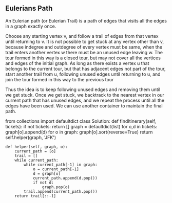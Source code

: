 ## Eulerians Path
An Eulerian path (or Eulerian Trail) is a path of edges that visits all the edges in a graph exactly once.


Choose any starting vertex v, and follow a trail of edges from that vertex until returning to v. It is not possible to get stuck at any vertex other than v, because indegree and outdegree of every vertex must be same, when the trail enters another vertex w there must be an unused edge leaving w.
The tour formed in this way is a closed tour, but may not cover all the vertices and edges of the initial graph.
As long as there exists a vertex u that belongs to the current tour, but that has adjacent edges not part of the tour, start another trail from u, following unused edges until returning to u, and join the tour formed in this way to the previous tour

Thus the idea is to keep following unused edges and removing them until we get stuck. Once we get stuck, we backtrack to the nearest vertex in our current path that has unused edges, and we repeat the process until all the edges have been used. We can use another container to maintain the final path.

from collections import defaultdict
class Solution:
    def findItinerary(self, tickets):
        if not tickets:
            return []
        graph = defaultdict(list)
        for o,d in tickets:
            graph[o].append(d)
        for o in graph:
            graph[o].sort(reverse=True)
        return self.helper(graph, 'JFK')
    
    def helper(self, graph, o):
        current_path = [o]
        trail = []
        while current_path:
            while current_path[-1] in graph:
                o = current_path[-1]
                d = graph[o]
                current_path.append(d.pop())
                if not d:
                    graph.pop(o)
            trail.append(current_path.pop())
        return trail[::-1]